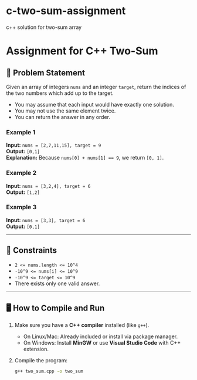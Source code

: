 # c-two-sum-assignment
c++ solution for two-sum array 

# Assignment for C++ Two-Sum

## 📘 Problem Statement
Given an array of integers `nums` and an integer `target`, return the indices of the two numbers which add up to the target.

- You may assume that each input would have exactly one solution.
- You may not use the same element twice.
- You can return the answer in any order.

### Example 1
**Input:** `nums = [2,7,11,15], target = 9`  
**Output:** `[0,1]`  
**Explanation:** Because `nums[0] + nums[1] == 9`, we return `[0, 1]`.

### Example 2
**Input:** `nums = [3,2,4], target = 6`  
**Output:** `[1,2]`

### Example 3
**Input:** `nums = [3,3], target = 6`  
**Output:** `[0,1]`

---

## 📌 Constraints
- `2 <= nums.length <= 10^4`  
- `-10^9 <= nums[i] <= 10^9`  
- `-10^9 <= target <= 10^9`  
- There exists only one valid answer.  

---

## 🖥️ How to Compile and Run

1. Make sure you have a **C++ compiler** installed (like `g++`).  
   - On Linux/Mac: Already included or install via package manager.  
   - On Windows: Install **MinGW** or use **Visual Studio Code** with C++ extension.  

2. Compile the program:
   ```bash
   g++ two_sum.cpp -o two_sum
